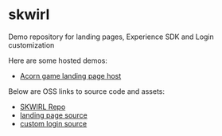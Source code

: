 # skwirl
Demo repository for landing pages, Experience SDK and Login customization

Here are some hosted demos:
- [Acorn game landing page host](https://start.vatom.com/cpgdemo1/)

Below are OSS links to source code and assets:
- [SKWIRL Repo](https://github.com/VatomInc/skwirl)
- [landing page source](./landing-page/README.md)
- [custom login source](./custom-login/README.md)
